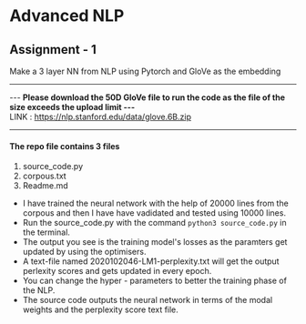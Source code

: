 
# Advanced NLP

## Assignment - 1
Make a 3 layer NN from NLP using Pytorch and GloVe as the embedding

*******
--- <b>Please download the 50D GloVe file to run the code as the file of the size exceeds the upload limit --- </b> </br>
LINK : https://nlp.stanford.edu/data/glove.6B.zip
*******

#### The repo file contains 3 files
1. source_code.py
2. corpous.txt
3. Readme.md 
* I have trained the neural network with the help of 20000 lines from the corpous and then I have have vadidated and tested using 10000 lines.
* Run the source_code.py with the command ```python3 source_code.py``` in the terminal.
* The output you see is the training model's losses as the paramters get updated by using the optimisers.
* A text-file named 2020102046-LM1-perplexity.txt will get the output perlexity scores and gets updated in every epoch.
* You can change the hyper - parameters to better the training phase of the NLP.
* The source code outputs the neural network in terms of the modal weights and the perplexity score text file.
